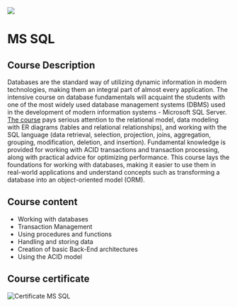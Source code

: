 ![](https://camo.githubusercontent.com/42a8354a436ef9f08168b5b971dbc7646ab3abfdf1056db81c3bdd5734b97e9f/68747470733a2f2f6e616b6f762e636f6d2f77702d636f6e74656e742f75706c6f6164732f323031342f30312f536f6674776172652d556e69766572736974792d4c6f676f2d626c75652d686f72697a6f6e74616c2e706e67)

# MS SQL

## Course Description

Databases are the standard way of utilizing dynamic information in modern technologies, making them an integral part of almost every application. The intensive course on database fundamentals will acquaint the students with one of the most widely used database management systems (DBMS) used in the development of modern information systems - Microsoft SQL Server. [The course](https://softuni.bg/trainings/4182/ms-sql-september-2023) pays serious attention to the relational model, data modeling with ER diagrams (tables and relational relationships), and working with the SQL language (data retrieval, selection, projection, joins, aggregation, grouping, modification, deletion, and insertion). Fundamental knowledge is provided for working with ACID transactions and transaction processing, along with practical advice for optimizing performance. This course lays the foundations for working with databases, making it easier to use them in real-world applications and understand concepts such as transforming a database into an object-oriented model (ORM).


## Course content

- Working with databases
- Transaction Management
- Using procedures and functions
- Handling and storing data
- Creation of basic Back-End architectures
- Using the ACID model

## Course certificate

![Certificate MS SQL](https://github.com/dochkoff/MS-SQL/assets/74410756/389674b2-7134-4842-8520-313de1c46db7)
